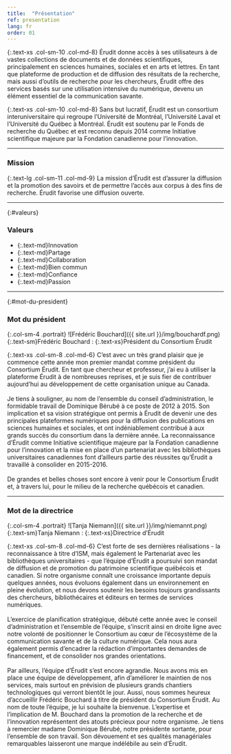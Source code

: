 ```yaml
---
title:  "Présentation"
ref: presentation
lang: fr
order: 01
---
```

{:.text-xs .col-sm-10 .col-md-8}
Érudit donne accès à ses utilisateurs à de vastes collections de documents et de données scientifiques, principalement en sciences humaines, sociales et en arts et lettres. En tant que plateforme de production et de diffusion des résultats de la recherche, mais aussi d’outils de recherche pour les chercheurs, Érudit offre des services basés sur une utilisation intensive du numérique, devenu un élément essentiel de la communication savante.

{:.text-xs .col-sm-10 .col-md-8}
Sans but lucratif, Érudit est un consortium interuniversitaire qui regroupe l’Université de Montréal, l’Université Laval et l’Université du Québec à Montréal. Érudit est soutenu par le Fonds de recherche du Québec et est reconnu depuis 2014 comme Initiative scientifique majeure par la Fondation canadienne pour l’innovation.

---

### Mission

{:.text-lg .col-sm-11 .col-md-9}
La mission d’Érudit est d’assurer la diffusion et la promotion des savoirs et de permettre l’accès aux corpus à des fins de recherche. Érudit favorise une diffusion ouverte.

---

{:#valeurs}
### Valeurs

- {:.text-md}Innovation
- {:.text-md}Partage
- {:.text-md}Collaboration
- {:.text-md}Bien commun
- {:.text-md}Confiance
- {:.text-md}Passion

---

{:#mot-du-president}
### Mot du président

{:.col-sm-4 .portrait}
![Frédéric Bouchard]({{ site.url }}/img/bouchardf.png)
{:.text-sm}Frédéric Bouchard
: {:.text-xs}Président du Consortium Érudit

{:.text-xs .col-sm-8 .col-md-6}
C’est avec un très grand plaisir que je commence cette année mon premier mandat comme président du Consortium Érudit. En tant que chercheur et professeur, j’ai eu à utiliser la plateforme Érudit à de nombreuses reprises, et je suis fier de contribuer aujourd’hui au développement de cette organisation unique au Canada.
<br><br>
Je tiens à souligner, au nom de l’ensemble du conseil d’administration, le formidable travail de Dominique Bérubé à ce poste de 2012 à 2015. Son implication et sa vision stratégique ont permis à Érudit de devenir une des principales plateformes numériques pour la diffusion des publications en sciences humaines et sociales, et ont indéniablement contribué à aux grands succès du consortium dans la dernière année. La reconnaissance d’Érudit comme Initiative scientifique majeure par la Fondation canadienne pour l’innovation et la mise en place d’un partenariat avec les bibliothèques universitaires canadiennes font d’ailleurs partie des réussites qu’Érudit a travaillé à consolider en 2015-2016.
<br><br>
De grandes et belles choses sont encore à venir pour le Consortium Érudit et, à travers lui, pour le milieu de la recherche québécois et canadien.

---

### Mot de la directrice

{:.col-sm-4 .portrait}
![Tanja Niemann]({{ site.url }}/img/niemannt.png)
{:.text-sm}Tanja Niemann
: {:.text-xs}Directrice d’Érudit

{:.text-xs .col-sm-8 .col-md-6}
C’est forte de ses dernières réalisations - la reconnaissance à titre d’ISM, mais également le Partenariat avec les bibliothèques universitaires - que l’équipe d’Érudit a poursuivi son mandat de diffusion et de promotion du patrimoine scientifique québécois et canadien. Si notre organisme connaît une croissance importante depuis quelques années, nous évoluons également dans un environnement en pleine évolution, et nous devons soutenir les besoins toujours grandissants des chercheurs, bibliothécaires et éditeurs en termes de services numériques.
<br><br>
L’exercice de planification stratégique, débuté cette année avec le conseil d’administration et l’ensemble de l’équipe, s’inscrit ainsi en droite ligne avec notre volonté de positionner le Consortium au cœur de l’écosystème de la communication savante et de la culture numérique. Cela nous aura également permis d’encadrer la rédaction d’importantes demandes de financement, et de consolider nos grandes orientations.
<br><br>
Par ailleurs, l’équipe d’Érudit s’est encore agrandie. Nous avons mis en place une équipe de développement, afin d’améliorer le maintien de nos services, mais surtout en prévision de plusieurs grands chantiers technologiques qui verront bientôt le jour. Aussi, nous sommes heureux d’accueillir Frédéric Bouchard à titre de président du Consortium Érudit. Au nom de toute l’équipe, je lui souhaite la bienvenue. L’expertise et l’implication de M. Bouchard dans la promotion de la recherche et de l’innovation représentent des atouts précieux pour notre organisme. Je tiens à remercier madame Dominique Bérubé, notre présidente sortante, pour l’ensemble de son travail. Son dévouement et ses qualités managériales remarquables laisseront une marque indélébile au sein d’Érudit.
